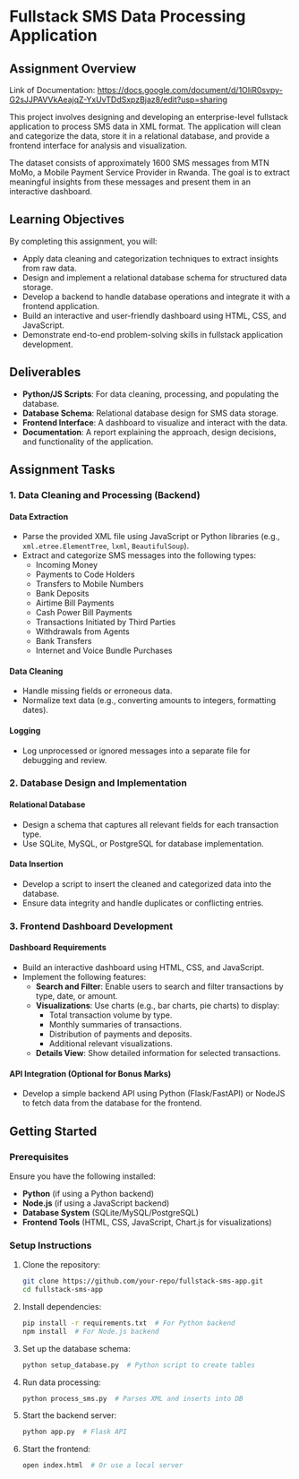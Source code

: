 # Fullstack SMS Data Processing Application

## Assignment Overview
Link of Documentation: https://docs.google.com/document/d/1OIiR0svpy-G2sJJPAVVkAeajqZ-YxUvTDdSxpzBjaz8/edit?usp=sharing

This project involves designing and developing an enterprise-level fullstack application to process SMS data in XML format. The application will clean and categorize the data, store it in a relational database, and provide a frontend interface for analysis and visualization.

The dataset consists of approximately 1600 SMS messages from MTN MoMo, a Mobile Payment Service Provider in Rwanda. The goal is to extract meaningful insights from these messages and present them in an interactive dashboard.

## Learning Objectives
By completing this assignment, you will:
- Apply data cleaning and categorization techniques to extract insights from raw data.
- Design and implement a relational database schema for structured data storage.
- Develop a backend to handle database operations and integrate it with a frontend application.
- Build an interactive and user-friendly dashboard using HTML, CSS, and JavaScript.
- Demonstrate end-to-end problem-solving skills in fullstack application development.

## Deliverables
- **Python/JS Scripts**: For data cleaning, processing, and populating the database.
- **Database Schema**: Relational database design for SMS data storage.
- **Frontend Interface**: A dashboard to visualize and interact with the data.
- **Documentation**: A report explaining the approach, design decisions, and functionality of the application.

## Assignment Tasks
### 1. Data Cleaning and Processing (Backend)
#### Data Extraction
- Parse the provided XML file using JavaScript or Python libraries (e.g., `xml.etree.ElementTree`, `lxml`, `BeautifulSoup`).
- Extract and categorize SMS messages into the following types:
  - Incoming Money
  - Payments to Code Holders
  - Transfers to Mobile Numbers
  - Bank Deposits
  - Airtime Bill Payments
  - Cash Power Bill Payments
  - Transactions Initiated by Third Parties
  - Withdrawals from Agents
  - Bank Transfers
  - Internet and Voice Bundle Purchases

#### Data Cleaning
- Handle missing fields or erroneous data.
- Normalize text data (e.g., converting amounts to integers, formatting dates).

#### Logging
- Log unprocessed or ignored messages into a separate file for debugging and review.

### 2. Database Design and Implementation
#### Relational Database
- Design a schema that captures all relevant fields for each transaction type.
- Use SQLite, MySQL, or PostgreSQL for database implementation.

#### Data Insertion
- Develop a script to insert the cleaned and categorized data into the database.
- Ensure data integrity and handle duplicates or conflicting entries.

### 3. Frontend Dashboard Development
#### Dashboard Requirements
- Build an interactive dashboard using HTML, CSS, and JavaScript.
- Implement the following features:
  - **Search and Filter**: Enable users to search and filter transactions by type, date, or amount.
  - **Visualizations**: Use charts (e.g., bar charts, pie charts) to display:
    - Total transaction volume by type.
    - Monthly summaries of transactions.
    - Distribution of payments and deposits.
    - Additional relevant visualizations.
  - **Details View**: Show detailed information for selected transactions.

#### API Integration (Optional for Bonus Marks)
- Develop a simple backend API using Python (Flask/FastAPI) or NodeJS to fetch data from the database for the frontend.

## Getting Started
### Prerequisites
Ensure you have the following installed:
- **Python** (if using a Python backend)
- **Node.js** (if using a JavaScript backend)
- **Database System** (SQLite/MySQL/PostgreSQL)
- **Frontend Tools** (HTML, CSS, JavaScript, Chart.js for visualizations)

### Setup Instructions
1. Clone the repository:
   ```sh
   git clone https://github.com/your-repo/fullstack-sms-app.git
   cd fullstack-sms-app
   ```
2. Install dependencies:
   ```sh
   pip install -r requirements.txt  # For Python backend
   npm install  # For Node.js backend
   ```
3. Set up the database schema:
   ```sh
   python setup_database.py  # Python script to create tables
   ```
4. Run data processing:
   ```sh
   python process_sms.py  # Parses XML and inserts into DB
   ```
5. Start the backend server:
   ```sh
   python app.py  # Flask API
   ```
6. Start the frontend:
   ```sh
   open index.html  # Or use a local server
   ```
